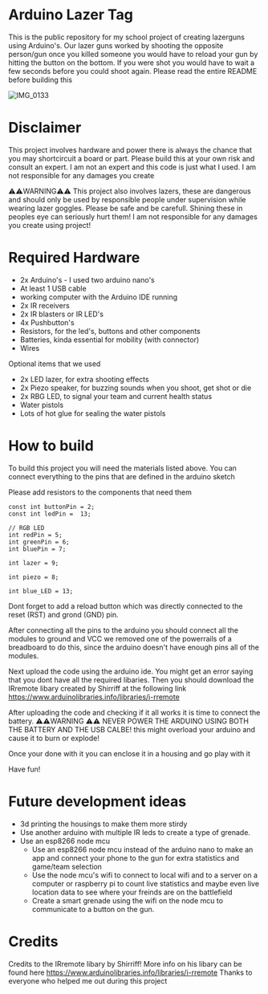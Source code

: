# Arduino Lazer Tag
This is the public repository for my school project of creating lazerguns using Arduino's. Our lazer guns worked by shooting the opposite person/gun once you killed someone you would have to reload your gun by hitting the button on the bottom. If you were shot you would have to wait a few seconds before you could shoot again. Please read the entire README before building this

![IMG_0133](https://user-images.githubusercontent.com/61181739/75017129-b52cfb00-548c-11ea-9102-b14d7b8ecdae.JPG)

# Disclaimer
This project involves hardware and power there is always the chance that you may shortcircuit a board or part. Please build this at your own risk and consult an expert. I am not an expert and this code is just what I used. I am not responsible for any damages you create

⚠️⚠️WARNING⚠️⚠️ This project also involves lazers, these are dangerous and should only be used by responsible people under supervision while wearing lazer goggles. Please be safe and be carefull. Shining these in peoples eye can seriously hurt them! I am not responsible for any damages you create using project!

# Required Hardware
- 2x Arduino's - I used two arduino nano's
- At least 1 USB cable
- working computer with the Arduino IDE running 
- 2x IR receivers
- 2x IR blasters or IR LED's
- 4x Pushbutton's
- Resistors, for the led's, buttons and other components
- Batteries, kinda essential for mobility (with connector)
- Wires

Optional items that we used
- 2x LED lazer, for extra shooting effects
- 2x Piezo speaker, for buzzing sounds when you shoot, get shot or die
- 2x RBG LED, to signal your team and current health status
- Water pistols
- Lots of hot glue for sealing the water pistols


# How to build
To build this project you will need the materials listed above. You can connect everything to the pins that are defined in the arduino sketch

Please add resistors to the components that need them

```
const int buttonPin = 2;    
const int ledPin =  13;      

// RGB LED
int redPin = 5;
int greenPin = 6;
int bluePin = 7;

int lazer = 9;

int piezo = 8;

int blue_LED = 13;
```

Dont forget to add a reload button which was directly connected to the reset (RST) and grond (GND) pin. 

After connecting all the pins to the arduino you should connect all the modules to ground and VCC we removed one of the powerrails of a breadboard to do this, since the arduino doesn't have enough pins all of the modules. 

Next upload the code using the arduino ide. You might get an error saying that you dont have all the required libaries. Then you should download the IRremote libary created by Shirriff at the following link https://www.arduinolibraries.info/libraries/i-rremote

After uploading the code and checking if it all works it is time to connect the battery. 
⚠️⚠️WARNING ⚠️⚠️ NEVER POWER THE ARDUINO USING BOTH THE BATTERY AND THE USB CALBE! this might overload your arduino and cause it to burn or explode!

Once your done with it you can enclose it in a housing and go play with it

Have fun!

# Future development ideas
- 3d printing the housings to make them more stirdy
- Use another arduino with multiple IR leds to create a type of grenade.
- Use an esp8266 node mcu
  - Use an esp8266 node mcu instead of the arduino nano to make an app and connect your phone to the gun for extra statistics and game/team selection
  - Use the node mcu's wifi to connect to local wifi and to a server on a computer or raspberry pi to count live statistics and maybe even live location data to see where your freinds are on the battlefield
  - Create a smart grenade using the wifi on the node mcu to communicate to a button on the gun.
  

# Credits
Credits to the IRremote libary by Shirriff! More info on his libary can be found here
https://www.arduinolibraries.info/libraries/i-rremote
Thanks to everyone who helped me out during this project
